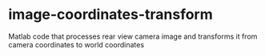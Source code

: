 # image-coordinates-transform
Matlab code that processes rear view camera image and transforms it from camera coordinates to world coordinates
